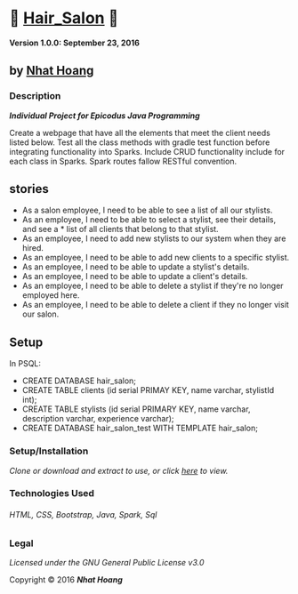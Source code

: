 # :file_folder: [Hair_Salon](https://github.com/hoangnh092185/java_hair_salon-) :file_folder:


  __Version 1.0.0: September 23, 2016__
## by [Nhat Hoang](https://github.com/hoangnh092185)

### Description
__*Individual Project for Epicodus Java Programming*__

Create a webpage that have all the elements that meet the client needs listed below.
Test all the class methods with gradle test function before integrating functionality into Sparks.
Include CRUD functionality include for each class in Sparks.
Spark routes fallow RESTful convention.

## stories
* As a salon employee, I need to be able to see a list of all our stylists.
* As an employee, I need to be able to select a stylist, see their details, and see a * list of all clients that belong to that stylist.
* As an employee, I need to add new stylists to our system when they are hired.
* As an employee, I need to be able to add new clients to a specific stylist.
* As an employee, I need to be able to update a stylist's details.
* As an employee, I need to be able to update a client's details.
* As an employee, I need to be able to delete a stylist if they're no longer employed here.
* As an employee, I need to be able to delete a client if they no longer visit our salon.

## Setup

In PSQL:
* CREATE DATABASE hair_salon;
* CREATE TABLE clients (id serial PRIMAY KEY, name varchar, stylistId int);
* CREATE TABLE stylists (id serial PRIMARY KEY, name varchar, description varchar, experience varchar);
* CREATE DATABASE hair_salon_test WITH TEMPLATE hair_salon;

### Setup/Installation
*Clone or download and extract to use, or click [here](https://github.com/hoangnh092185/java_hair_salon-.git) to view.*


### Technologies Used
###### HTML, CSS, Bootstrap, Java, Spark, Sql

### Legal
*Licensed under the GNU General Public License v3.0*

Copyright &copy; 2016 **_Nhat Hoang_**
